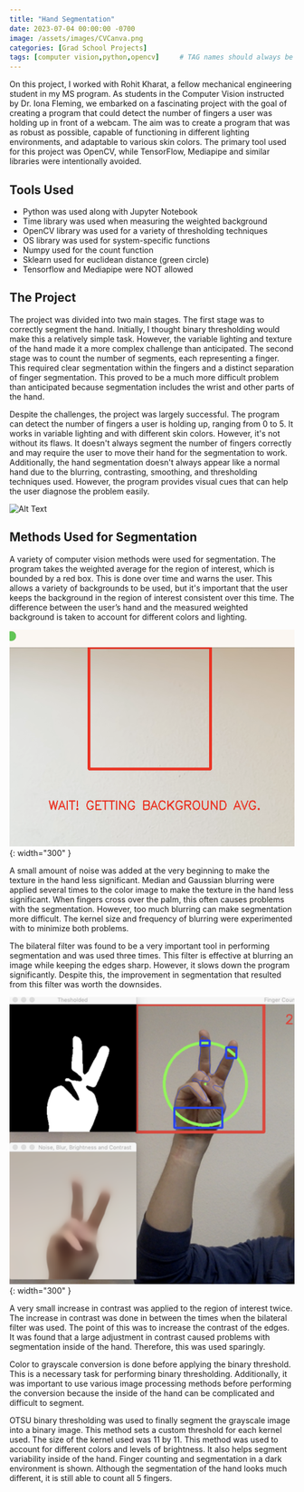 ```yaml
---
title: "Hand Segmentation"
date: 2023-07-04 00:00:00 -0700
image: /assets/images/CVCanva.png
categories: [Grad School Projects]
tags: [computer vision,python,opencv]     # TAG names should always be lowercase
---
```



On this project, I worked with Rohit Kharat, a fellow mechanical engineering student in my MS program. As students in the Computer Vision instructed by Dr. Iona Fleming, we embarked on a fascinating project with the goal of creating a program that could detect the number of fingers a user was holding up in front of a webcam. The aim was to create a program that was as robust as possible, capable of functioning in different lighting environments, and adaptable to various skin colors. The primary tool used for this project was OpenCV, while TensorFlow, Mediapipe and similar libraries were intentionally avoided.

## Tools Used
* Python was used along with Jupyter Notebook
* Time library was used when measuring the weighted background
* OpenCV library was used for a variety of thresholding techniques
* OS library was used for system-specific functions
* Numpy used for the count function
* Sklearn used for euclidean distance (green circle)
* Tensorflow and Mediapipe were NOT allowed

## The Project

The project was divided into two main stages. The first stage was to correctly segment the hand. Initially, I thought binary thresholding would make this a relatively simple task. However, the variable lighting and texture of the hand made it a more complex challenge than anticipated. The second stage was to count the number of segments, each representing a finger. This required clear segmentation within the fingers and a distinct separation of finger segmentation. This proved to be a much more difficult problem than anticipated because segmentation includes the wrist and other parts of the hand.

Despite the challenges, the project was largely successful. The program can detect the number of fingers a user is holding up, ranging from 0 to 5. It works in variable lighting and with different skin colors. However, it's not without its flaws. It doesn't always segment the number of fingers correctly and may require the user to move their hand for the segmentation to work. Additionally, the hand segmentation doesn't always appear like a normal hand due to the blurring, contrasting, smoothing, and thresholding techniques used. However, the program provides visual cues that can help the user diagnose the problem easily.

![Alt Text](https://media4.giphy.com/media/v1.Y2lkPTc5MGI3NjExbHhudDV6azVka25iZWtteGpmb2J1Z2VvODYxMGNpY244eGEzcm96YyZlcD12MV9pbnRlcm5hbF9naWZfYnlfaWQmY3Q9Zw/Q8eGVoW4yWxO0bd3T3/giphy.gif)

## Methods Used for Segmentation

A variety of computer vision methods were used for segmentation. The program takes the weighted average for the region of interest, which is bounded by a red box. This is done over time and warns the user. This allows a variety of backgrounds to be used, but it's important that the user keeps the background in the region of interest consistent over this time. The difference between the user’s hand and the measured weighted background is taken to account for different colors and lighting.

![Some Title](/assets/images/bg.png){: width="300" }

A small amount of noise was added at the very beginning to make the texture in the hand less significant. Median and Gaussian blurring were applied several times to the color image to make the texture in the hand less significant. When fingers cross over the palm, this often causes problems with the segmentation. However, too much blurring can make segmentation more difficult. The kernel size and frequency of blurring were experimented with to minimize both problems.

The bilateral filter was found to be a very important tool in performing segmentation and was used three times. This filter is effective at blurring an image while keeping the edges sharp. However, it slows down the program significantly. Despite this, the improvement in segmentation that resulted from this filter was worth the downsides.

![Some Title](/assets/images/twofingers.png){: width="300" }

A very small increase in contrast was applied to the region of interest twice. The increase in contrast was done in between the times when the bilateral filter was used. The point of this was to increase the contrast of the edges. It was found that a large adjustment in contrast caused problems with segmentation inside of the hand. Therefore, this was used sparingly.

Color to grayscale conversion is done before applying the binary threshold. This is a necessary task for performing binary thresholding. Additionally, it was important to use various image processing methods before performing the conversion because the inside of the hand can be complicated and difficult to segment.

OTSU binary thresholding was used to finally segment the grayscale image into a binary image. This method sets a custom threshold for each kernel used. The size of the kernel used was 11 by 11. This method was used to account for different colors and levels of brightness. It also helps segment variability inside of the hand. Finger counting and segmentation in a dark environment is shown. Although the segmentation of the hand looks much different, it is still able to count all 5 fingers.
